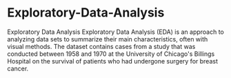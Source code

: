 # Exploratory-Data-Analysis
 Exploratory Data Analysis 
 Exploratory Data Analysis (EDA) is an approach to analyzing data sets to summarize their main characteristics, often with visual methods.
 The dataset contains cases from a study that was conducted between 1958 and 1970 at the University of Chicago's Billings Hospital on the  survival of patients who had undergone surgery for breast cancer.

